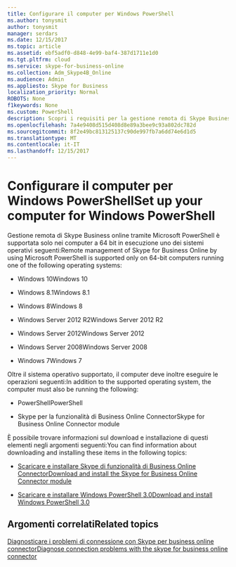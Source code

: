 ```yaml
---
title: Configurare il computer per Windows PowerShell
ms.author: tonysmit
author: tonysmit
manager: serdars
ms.date: 12/15/2017
ms.topic: article
ms.assetid: ebf5adf0-d848-4e99-baf4-387d1711e1d0
ms.tgt.pltfrm: cloud
ms.service: skype-for-business-online
ms.collection: Adm_Skype4B_Online
ms.audience: Admin
ms.appliesto: Skype for Business
localization_priority: Normal
ROBOTS: None
f1keywords: None
ms.custom: PowerShell
description: Scopri i requisiti per la gestione remota di Skype Business online tramite Windows PowerShell, inclusi sistemi operativi supportati.
ms.openlocfilehash: 7a4e9408d515d408d8e89a3bee9c93a802dc782d
ms.sourcegitcommit: 8f2e49bc813125137c90de997fb7a6dd74e6d1d5
ms.translationtype: MT
ms.contentlocale: it-IT
ms.lasthandoff: 12/15/2017
---
```

# <a name="set-up-your-computer-for-windows-powershell"></a><span data-ttu-id="b5984-103">Configurare il computer per Windows PowerShell</span><span class="sxs-lookup"><span data-stu-id="b5984-103">Set up your computer for Windows PowerShell</span></span>

<span data-ttu-id="b5984-104">Gestione remota di Skype Business online tramite Microsoft PowerShell è supportata solo nei computer a 64 bit in esecuzione uno dei sistemi operativi seguenti:</span><span class="sxs-lookup"><span data-stu-id="b5984-104">Remote management of Skype for Business Online by using Microsoft PowerShell is supported only on 64-bit computers running one of the following operating systems:</span></span>
  
- <span data-ttu-id="b5984-105">Windows 10</span><span class="sxs-lookup"><span data-stu-id="b5984-105">Windows 10</span></span>
    
- <span data-ttu-id="b5984-106">Windows 8.1</span><span class="sxs-lookup"><span data-stu-id="b5984-106">Windows 8.1</span></span>
    
- <span data-ttu-id="b5984-107">Windows 8</span><span class="sxs-lookup"><span data-stu-id="b5984-107">Windows 8</span></span>
    
- <span data-ttu-id="b5984-108">Windows Server 2012 R2</span><span class="sxs-lookup"><span data-stu-id="b5984-108">Windows Server 2012 R2</span></span>
    
- <span data-ttu-id="b5984-109">Windows Server 2012</span><span class="sxs-lookup"><span data-stu-id="b5984-109">Windows Server 2012</span></span>
    
- <span data-ttu-id="b5984-110">Windows Server 2008</span><span class="sxs-lookup"><span data-stu-id="b5984-110">Windows Server 2008</span></span>
    
- <span data-ttu-id="b5984-111">Windows 7</span><span class="sxs-lookup"><span data-stu-id="b5984-111">Windows 7</span></span>
    
<span data-ttu-id="b5984-112">Oltre il sistema operativo supportato, il computer deve inoltre eseguire le operazioni seguenti:</span><span class="sxs-lookup"><span data-stu-id="b5984-112">In addition to the supported operating system, the computer must also be running the following:</span></span>
  
- <span data-ttu-id="b5984-113">PowerShell</span><span class="sxs-lookup"><span data-stu-id="b5984-113">PowerShell</span></span>
    
- <span data-ttu-id="b5984-114">Skype per la funzionalità di Business Online Connector</span><span class="sxs-lookup"><span data-stu-id="b5984-114">Skype for Business Online Connector module</span></span>
    
<span data-ttu-id="b5984-115">È possibile trovare informazioni sul download e installazione di questi elementi negli argomenti seguenti:</span><span class="sxs-lookup"><span data-stu-id="b5984-115">You can find information about downloading and installing these items in the following topics:</span></span>
  
- [<span data-ttu-id="b5984-116">Scaricare e installare Skype di funzionalità di Business Online Connector</span><span class="sxs-lookup"><span data-stu-id="b5984-116">Download and install the Skype for Business Online Connector module</span></span>](download-and-install-the-skype-for-business-online-connector.md)
    
- [<span data-ttu-id="b5984-117">Scaricare e installare Windows PowerShell 3.0</span><span class="sxs-lookup"><span data-stu-id="b5984-117">Download and install Windows PowerShell 3.0</span></span>](download-and-install-windows-powershell-3-0.md)
    
## <a name="related-topics"></a><span data-ttu-id="b5984-118">Argomenti correlati</span><span class="sxs-lookup"><span data-stu-id="b5984-118">Related topics</span></span>
[<span data-ttu-id="b5984-119">Diagnosticare i problemi di connessione con Skype per business online connector</span><span class="sxs-lookup"><span data-stu-id="b5984-119">Diagnose connection problems with the skype for business online connector</span></span>](diagnose-problems-with-the-skype-for-business-online-connector.md)
